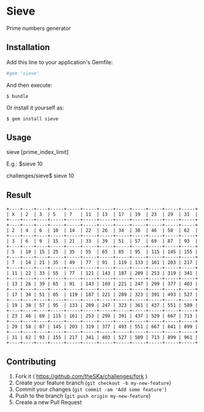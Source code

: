 # Sieve

Prime numbers generator

## Installation

Add this line to your application's Gemfile:

```ruby
#gem 'sieve'
```

And then execute:

    $ bundle

Or install it yourself as:

    $ gem install sieve

## Usage

sieve [prime_index_limit]

E.g.:
$sieve 10

challenges/sieve$ sieve 10

## Result

    +----+----+----+-----+-----+-----+-----+-----+-----+-----+-----+-----+
    | X  | 2  | 3  | 5   | 7   | 11  | 13  | 17  | 19  | 23  | 29  | 31  |
    +----+----+----+-----+-----+-----+-----+-----+-----+-----+-----+-----+
    +----+----+----+-----+-----+-----+-----+-----+-----+-----+-----+-----+
    | 2  | 4  | 6  | 10  | 14  | 22  | 26  | 34  | 38  | 46  | 58  | 62  |
    +----+----+----+-----+-----+-----+-----+-----+-----+-----+-----+-----+
    | 3  | 6  | 9  | 15  | 21  | 33  | 39  | 51  | 57  | 69  | 87  | 93  |
    +----+----+----+-----+-----+-----+-----+-----+-----+-----+-----+-----+
    | 5  | 10 | 15 | 25  | 35  | 55  | 65  | 85  | 95  | 115 | 145 | 155 |
    +----+----+----+-----+-----+-----+-----+-----+-----+-----+-----+-----+
    | 7  | 14 | 21 | 35  | 49  | 77  | 91  | 119 | 133 | 161 | 203 | 217 |
    +----+----+----+-----+-----+-----+-----+-----+-----+-----+-----+-----+
    | 11 | 22 | 33 | 55  | 77  | 121 | 143 | 187 | 209 | 253 | 319 | 341 |
    +----+----+----+-----+-----+-----+-----+-----+-----+-----+-----+-----+
    | 13 | 26 | 39 | 65  | 91  | 143 | 169 | 221 | 247 | 299 | 377 | 403 |
    +----+----+----+-----+-----+-----+-----+-----+-----+-----+-----+-----+
    | 17 | 34 | 51 | 85  | 119 | 187 | 221 | 289 | 323 | 391 | 493 | 527 |
    +----+----+----+-----+-----+-----+-----+-----+-----+-----+-----+-----+
    | 19 | 38 | 57 | 95  | 133 | 209 | 247 | 323 | 361 | 437 | 551 | 589 |
    +----+----+----+-----+-----+-----+-----+-----+-----+-----+-----+-----+
    | 23 | 46 | 69 | 115 | 161 | 253 | 299 | 391 | 437 | 529 | 667 | 713 |
    +----+----+----+-----+-----+-----+-----+-----+-----+-----+-----+-----+
    | 29 | 58 | 87 | 145 | 203 | 319 | 377 | 493 | 551 | 667 | 841 | 899 |
    +----+----+----+-----+-----+-----+-----+-----+-----+-----+-----+-----+
    | 31 | 62 | 93 | 155 | 217 | 341 | 403 | 527 | 589 | 713 | 899 | 961 |
    +----+----+----+-----+-----+-----+-----+-----+-----+-----+-----+-----+



## Contributing

1. Fork it ( https://github.com/theSKa/challenges/fork )
2. Create your feature branch (`git checkout -b my-new-feature`)
3. Commit your changes (`git commit -am 'Add some feature'`)
4. Push to the branch (`git push origin my-new-feature`)
5. Create a new Pull Request
